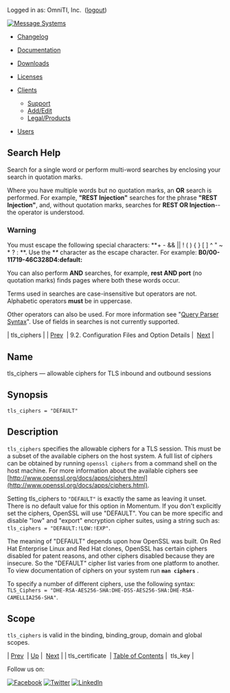 Logged in as: OmniTI, Inc.  ([logout](https://support.messagesystems.com/logout.php))

[![Message Systems](https://support.messagesystems.com/images/ms-white205.png)](https://support.messagesystems.com/start.php) 

*   [Changelog](https://support.messagesystems.com/start.php?show=changelog)
*   [Documentation](https://support.messagesystems.com/docs/)
*   [Downloads](https://support.messagesystems.com/start.php)

*   [Licenses](https://support.messagesystems.com/license_summary.php)
*   <a href="">Clients</a>
    *   [Support](https://support.messagesystems.com/cs.php)
    *   [Add/Edit](https://support.messagesystems.com/edit_client.php)
    *   [Legal/Products](https://support.messagesystems.com/edit_products.php)
*   [Users](https://support.messagesystems.com/edit_customer.php)

## Search Help

Search for a single word or perform multi-word searches by enclosing your search in quotation marks.

Where you have multiple words but no quotation marks, an **OR** search is performed. For example, **"REST Injection"** searches for the phrase **"REST Injection"**, and, without quotation marks, searches for **REST OR Injection**--the operator is understood.

### Warning

You must escape the following special characters: **+ - && || ! ( ) { } [ ] ^ " ~ * ? : \**. Use the **\** character as the escape character. For example: **B0/00-11719-46C328D4\:default\:**

You can also perform **AND** searches, for example, **rest AND port** (no quotation marks) finds pages where both these words occur.

Terms used in searches are case-insensitive but operators are not. Alphabetic operators **must** be in uppercase.

Other operators can also be used. For more information see "[Query Parser Syntax](https://lucene.apache.org/core/old_versioned_docs/versions/3_0_0/queryparsersyntax.html)". Use of fields in searches is not currently supported.

| tls_ciphers |
| [Prev](conf.ref.tls_certificate.php)  | 9.2. Configuration Files and Option Details |  [Next](conf.ref.tls_key.php) |

<a name="conf.ref.tls_ciphers"></a>
## Name

tls_ciphers — allowable ciphers for TLS inbound and outbound sessions

## Synopsis

`tls_ciphers = "DEFAULT"`

<a name="idp6950720"></a>
## Description

`tls_ciphers` specifies the allowable ciphers for a TLS session. This must be a subset of the available ciphers on the host system. A full list of ciphers can be obtained by running `openssl ciphers` from a command shell on the host machine. For more information about the available ciphers see [http://www.openssl.org/docs/apps/ciphers.html](http://www.openssl.org/docs/apps/ciphers.html).

Setting tls_ciphers to `"DEFAULT"` is exactly the same as leaving it unset. There is no default value for this option in Momentum. If you don't explicitly set the ciphers, OpenSSL will use "DEFAULT". You can be more specific and disable "low" and "export" encryption cipher suites, using a string such as: `tls_ciphers = "DEFAULT:!LOW:!EXP"`.

The meaning of "DEFAULT" depends upon how OpenSSL was built. On Red Hat Enterprise Linux and Red Hat clones, OpenSSL has certain ciphers disabled for patent reasons, and other ciphers disabled because they are insecure. So the "DEFAULT" cipher list varies from one platform to another. To view documentation of ciphers on your system run **`man ciphers`**         .

To specify a number of different ciphers, use the following syntax: `TLS_Ciphers = "DHE-RSA-AES256-SHA:DHE-DSS-AES256-SHA:DHE-RSA-CAMELLIA256-SHA"`.

<a name="idp6958080"></a>
## Scope

`tls_ciphers` is valid in the binding, binding_group, domain and global scopes.

| [Prev](conf.ref.tls_certificate.php)  | [Up](conf.ref.files.php) |  [Next](conf.ref.tls_key.php) |
| tls_certificate  | [Table of Contents](index.php) |  tls_key |

Follow us on:

[![Facebook](https://support.messagesystems.com/images/icon-facebook.png)](http://www.facebook.com/messagesystems) [![Twitter](https://support.messagesystems.com/images/icon-twitter.png)](http://twitter.com/#!/MessageSystems) [![LinkedIn](https://support.messagesystems.com/images/icon-linkedin.png)](http://www.linkedin.com/company/message-systems)